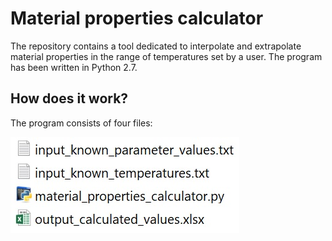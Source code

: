 # Material properties calculator
The repository contains a tool dedicated to interpolate and extrapolate material properties in the range of temperatures set by a user. The program has been written in Python 2.7.

## How does it work?
The program consists of four files:

![Figure 1](https://github.com/MyProjectsMK/Material_properties_calculator/blob/master/README_figure1.jpg)


